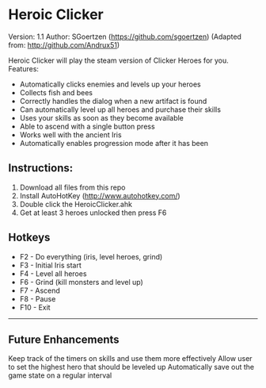 # Heroic Clicker 
Version: 1.1
Author: SGoertzen (https://github.com/sgoertzen) (Adapted from: http://github.com/Andrux51)

Heroic Clicker will play the steam version of Clicker Heroes for you.  
Features:
- Automatically clicks enemies and levels up your heroes
- Collects fish and bees
- Correctly handles the dialog when a new artifact is found
- Can automatically level up all heroes and purchase their skills
- Uses your skills as soon as they become available
- Able to ascend with a single button press
- Works well with the ancient Iris
- Automatically enables progression mode after it has been 

## Instructions:
1. Download all files from this repo
2. Install AutoHotKey (http://www.autohotkey.com/)
3. Double click the HeroicClicker.ahk
4. Get at least 3 heroes unlocked then press F6

## Hotkeys
- F2  - Do everything (iris, level heroes, grind)
- F3  - Initial Iris start
- F4  - Level all heroes
- F6  - Grind (kill monsters and level up)
- F7  - Ascend
- F8  - Pause
- F10 - Exit

----------

## Future Enhancements
Keep track of the timers on skills and use them more effectively
Allow user to set the highest hero that should be leveled up
Automatically save out the game state on a regular interval

